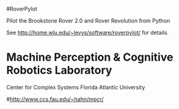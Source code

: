 #RoverPylot

Pilot the Brookstone Rover 2.0 and Rover Revolution from Python

See http://home.wlu.edu/~levys/software/roverpylot/ for details.

# Machine Perception & Cognitive Robotics Laboratory

Center for Complex Systems 
Florida Atlantic University

#http://www.ccs.fau.edu/~hahn/mpcr/


